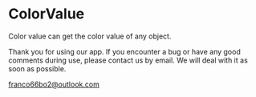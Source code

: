 # ColorValue
Color value can get the color value of any object.

Thank you for using our app. If you encounter a bug or have any good comments during use, please contact us by email. We will deal with it as soon as possible.

franco66bo2@outlook.com
